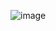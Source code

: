 
![image](https://user-images.githubusercontent.com/80303709/162498126-eb24b4cb-52e0-47ba-87dc-3e3ac5380876.png)
